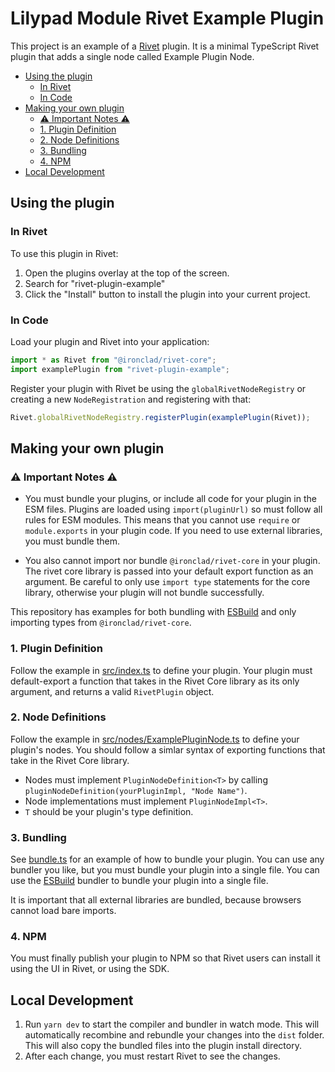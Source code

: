  

# Lilypad Module Rivet Example Plugin

This project is an example of a [Rivet](https://github.com/Ironclad/rivet) plugin. It is a minimal TypeScript Rivet plugin that adds a single node called Example Plugin Node.

- [Using the plugin](#using-the-plugin)
  - [In Rivet](#in-rivet)
  - [In Code](#in-code)
- [Making your own plugin](#making-your-own-plugin)
  - [⚠️ Important Notes ⚠️](#️-important-notes-️)
  - [1. Plugin Definition](#1-plugin-definition)
  - [2. Node Definitions](#2-node-definitions)
  - [3. Bundling](#3-bundling)
  - [4. NPM](#4-npm)
- [Local Development](#local-development)

## Using the plugin

### In Rivet

To use this plugin in Rivet:

1. Open the plugins overlay at the top of the screen.
2. Search for "rivet-plugin-example"
3. Click the "Install" button to install the plugin into your current project.

### In Code

Load your plugin and Rivet into your application:

```ts
import * as Rivet from "@ironclad/rivet-core";
import examplePlugin from "rivet-plugin-example";
```

Register your plugin with Rivet be using the `globalRivetNodeRegistry` or creating a new `NodeRegistration` and registering with that:

```ts
Rivet.globalRivetNodeRegistry.registerPlugin(examplePlugin(Rivet));
```

## Making your own plugin

### ⚠️ Important Notes ⚠️

- You must bundle your plugins, or include all code for your plugin in the ESM files. Plugins are loaded using `import(pluginUrl)` so must follow all rules for ESM modules. This means that you cannot use `require` or `module.exports` in your plugin code. If you need to use external libraries, you must bundle them.

- You also cannot import nor bundle `@ironclad/rivet-core` in your plugin. The rivet core library is passed into your default export function as an argument. Be careful to only use `import type` statements for the core library, otherwise your plugin will not bundle successfully.

This repository has examples for both bundling with [ESBuild](https://esbuild.github.io/) and only importing types from `@ironclad/rivet-core`.

### 1. Plugin Definition

Follow the example in [src/index.ts](src/index.ts) to define your plugin. Your plugin must default-export a function that takes in the Rivet Core library as its only argument, and returns a valid `RivetPlugin` object.

### 2. Node Definitions

Follow the example in [src/nodes/ExamplePluginNode.ts](src/nodes/ExamplePluginNode.ts) to define your plugin's nodes. You should follow a simlar syntax of exporting functions that take in the Rivet Core library.

- Nodes must implement `PluginNodeDefinition<T>` by calling `pluginNodeDefinition(yourPluginImpl, "Node Name")`.
- Node implementations must implement `PluginNodeImpl<T>`.
- `T` should be your plugin's type definition.

### 3. Bundling

See [bundle.ts](bundle.ts) for an example of how to bundle your plugin. You can use any bundler you like, but you must bundle your plugin into a single file. You can use the [ESBuild](https://esbuild.github.io/) bundler to bundle your plugin into a single file.

It is important that all external libraries are bundled, because browsers cannot load bare imports.

### 4. NPM

You must finally publish your plugin to NPM so that Rivet users can install it using the UI in Rivet, or using the SDK.

## Local Development

1. Run `yarn dev` to start the compiler and bundler in watch mode. This will automatically recombine and rebundle your changes into the `dist` folder. This will also copy the bundled files into the plugin install directory.
2. After each change, you must restart Rivet to see the changes.
